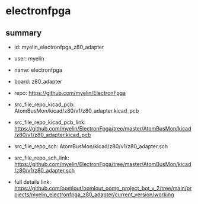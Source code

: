 # electronfpga
 
## summary 
* id: myelin_electronfpga_z80_adapter
* user: myelin
* name: electronfpga
* board: z80_adapter
* repo: https://github.com/myelin/ElectronFpga
* src_file_repo_kicad_pcb: AtomBusMon/kicad/z80/v1/z80_adapter.kicad_pcb
* src_file_repo_kicad_pcb_link: https://github.com/myelin/ElectronFpga/tree/master/AtomBusMon/kicad/z80/v1/z80_adapter.kicad_pcb


* src_file_repo_sch: AtomBusMon/kicad/z80/v1/z80_adapter.sch
* src_file_repo_sch_link: https://github.com/myelin/ElectronFpga/tree/master/AtomBusMon/kicad/z80/v1/z80_adapter.sch
* full details link: https://github.com/oomlout/oomlout_oomp_project_bot_v_2/tree/main/projects/myelin_electronfpga_z80_adapter/current_version/working  







